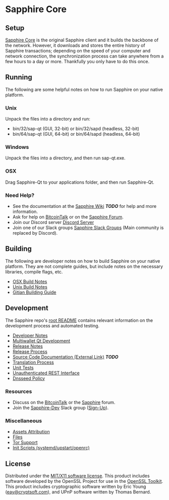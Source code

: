 Sapphire Core
=====================

Setup
---------------------
[Sapphire Core](http://sapphirecore.com/wallet) is the original Sapphire client and it builds the backbone of the network. However, it downloads and stores the entire history of Sapphire transactions; depending on the speed of your computer and network connection, the synchronization process can take anywhere from a few hours to a day or more. Thankfully you only have to do this once.

Running
---------------------
The following are some helpful notes on how to run Sapphire on your native platform.

### Unix

Unpack the files into a directory and run:

- bin/32/sap-qt (GUI, 32-bit) or bin/32/sapd (headless, 32-bit)
- bin/64/sap-qt (GUI, 64-bit) or bin/64/sapd (headless, 64-bit)

### Windows

Unpack the files into a directory, and then run sap-qt.exe.

### OSX

Drag Sapphire-Qt to your applications folder, and then run Sapphire-Qt.

### Need Help?

* See the documentation at the [Sapphire Wiki](https://en.bitcoin.it/wiki/Main_Page) ***TODO***
for help and more information.
* Ask for help on [BitcoinTalk](https://bitcointalk.org/index.php?topic=1262920.0) or on the [Sapphire Forum](http://forum.sapphirecore.com/).
* Join our Discord server [Discord Server](https://discord.sapphirecore.com)
* Join one of our Slack groups [Sapphire Slack Groups](https://sapphirecore.com/slack-logins/) (Main community is replaced by Discord).

Building
---------------------
The following are developer notes on how to build Sapphire on your native platform. They are not complete guides, but include notes on the necessary libraries, compile flags, etc.

- [OSX Build Notes](build-osx.md)
- [Unix Build Notes](build-unix.md)
- [Gitian Building Guide](gitian-building.md)

Development
---------------------
The Sapphire repo's [root README](https://github.com/SapphireCoreCoin/SAP/blob/master/README.md) contains relevant information on the development process and automated testing.

- [Developer Notes](developer-notes.md)
- [Multiwallet Qt Development](multiwallet-qt.md)
- [Release Notes](release-notes.md)
- [Release Process](release-process.md)
- [Source Code Documentation (External Link)](https://dev.visucore.com/bitcoin/doxygen/) ***TODO***
- [Translation Process](translation_process.md)
- [Unit Tests](unit-tests.md)
- [Unauthenticated REST Interface](REST-interface.md)
- [Dnsseed Policy](dnsseed-policy.md)

### Resources

* Discuss on the [BitcoinTalk](https://bitcointalk.org/index.php?topic=1262920.0) or the [Sapphire](http://forum.sapphirecore.com/) forum.
* Join the [Sapphire-Dev](https://sap-dev.slack.com/) Slack group ([Sign-Up](https://sap-dev.herokuapp.com/)).

### Miscellaneous
- [Assets Attribution](assets-attribution.md)
- [Files](files.md)
- [Tor Support](tor.md)
- [Init Scripts (systemd/upstart/openrc)](init.md)

License
---------------------
Distributed under the [MIT/X11 software license](http://www.opensource.org/licenses/mit-license.php).
This product includes software developed by the OpenSSL Project for use in the [OpenSSL Toolkit](https://www.openssl.org/). This product includes
cryptographic software written by Eric Young ([eay@cryptsoft.com](mailto:eay@cryptsoft.com)), and UPnP software written by Thomas Bernard.
